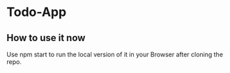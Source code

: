 # Todo-App

## How to use it now
Use npm start to run the local version of it in your Browser after cloning the repo.